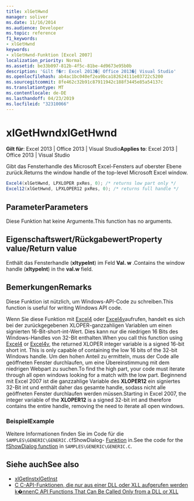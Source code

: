 ```yaml
---
title: xlGetHwnd
manager: soliver
ms.date: 11/16/2014
ms.audience: Developer
ms.topic: reference
f1_keywords:
- xlGetHwnd
keywords:
- xlGetHwnd-Funktion [Excel 2007]
localization_priority: Normal
ms.assetid: be33b097-812b-4f5c-81be-4d9673e95b0b
description: 'Gilt f�r: Excel 2013�| Office 2013�| Visual Studio'
ms.openlocfilehash: ab4ac1bc040ef2ea9bca182624111e03722c5200
ms.sourcegitcommit: 8fe462c32b91c87911942c188f3445e85a54137c
ms.translationtype: MT
ms.contentlocale: de-DE
ms.lasthandoff: 04/23/2019
ms.locfileid: "32310066"
---
```

# <a name="xlgethwnd"></a><span data-ttu-id="467c3-104">xlGetHwnd</span><span class="sxs-lookup"><span data-stu-id="467c3-104">xlGetHwnd</span></span>

<span data-ttu-id="467c3-105">**Gilt für**: Excel 2013 | Office 2013 | Visual Studio</span><span class="sxs-lookup"><span data-stu-id="467c3-105">**Applies to**: Excel 2013 | Office 2013 | Visual Studio</span></span> 
  
<span data-ttu-id="467c3-106">Gibt das Fensterhandle des Microsoft Excel-Fensters auf oberster Ebene zurück.</span><span class="sxs-lookup"><span data-stu-id="467c3-106">Returns the window handle of the top-level Microsoft Excel window.</span></span>
  
```cs
Excel4(xlGetHwnd, LPXLOPER pxRes, 0); /* returns low part only */
Excel12(xlGetHwnd, LPXLOPER12 pxRes, 0); /* returns full handle */
```

## <a name="parameters"></a><span data-ttu-id="467c3-107">Parameter</span><span class="sxs-lookup"><span data-stu-id="467c3-107">Parameters</span></span>

<span data-ttu-id="467c3-108">Diese Funktion hat keine Argumente.</span><span class="sxs-lookup"><span data-stu-id="467c3-108">This function has no arguments.</span></span>
  
## <a name="property-valuereturn-value"></a><span data-ttu-id="467c3-109">Eigenschaftswert/Rückgabewert</span><span class="sxs-lookup"><span data-stu-id="467c3-109">Property value/Return value</span></span>

<span data-ttu-id="467c3-110">Enthält das Fensterhandle (**xltypeInt**) im Feld **Val. w** .</span><span class="sxs-lookup"><span data-stu-id="467c3-110">Contains the window handle (**xltypeInt**) in the **val.w** field.</span></span> 
  
## <a name="remarks"></a><span data-ttu-id="467c3-111">Bemerkungen</span><span class="sxs-lookup"><span data-stu-id="467c3-111">Remarks</span></span>

<span data-ttu-id="467c3-112">Diese Funktion ist nützlich, um Windows-API-Code zu schreiben.</span><span class="sxs-lookup"><span data-stu-id="467c3-112">This function is useful for writing Windows API code.</span></span>
  
<span data-ttu-id="467c3-113">Wenn Sie diese Funktion mit [Excel4](excel4-excel12.md) oder [Excel4v](excel4v-excel12v.md)aufrufen, handelt es sich bei der zurückgegebenen XLOPER-ganzzahligen Variablen um einen signierten 16-Bit-short-int-Wert. Dies kann nur die niedrigen 16 Bits des Windows-Handles von 32-Bit enthalten.</span><span class="sxs-lookup"><span data-stu-id="467c3-113">When you call this function using [Excel4](excel4-excel12.md) or [Excel4v](excel4v-excel12v.md), the returned XLOPER integer variable is a signed 16-bit short int. This is only capable of containing the low 16 bits of the 32-bit Windows handle.</span></span> <span data-ttu-id="467c3-114">Um den hohen Anteil zu ermitteln, muss der Code alle geöffneten Fenster durchlaufen, um eine Übereinstimmung mit dem niedrigen Webpart zu suchen.</span><span class="sxs-lookup"><span data-stu-id="467c3-114">To find the high part, your code must iterate through all open windows looking for a match with the low part.</span></span> <span data-ttu-id="467c3-115">Beginnend mit Excel 2007 ist die ganzzahlige Variable des **XLOPER12** ein signiertes 32-Bit int und enthält daher das gesamte handle, sodass nicht alle geöffneten Fenster durchlaufen werden müssen.</span><span class="sxs-lookup"><span data-stu-id="467c3-115">Starting in Excel 2007, the integer variable of the **XLOPER12** is a signed 32-bit int and therefore contains the entire handle, removing the need to iterate all open windows.</span></span> 
  
### <a name="example"></a><span data-ttu-id="467c3-116">Beispiel</span><span class="sxs-lookup"><span data-stu-id="467c3-116">Example</span></span>

<span data-ttu-id="467c3-117">Weitere Informationen finden Sie im Code für die `SAMPLES\GENERIC\GENERIC.C`fShowDialog- [Funktion](fshowdialog.md) in.</span><span class="sxs-lookup"><span data-stu-id="467c3-117">See the code for the [fShowDialog function](fshowdialog.md) in  `SAMPLES\GENERIC\GENERIC.C`.</span></span>
  
## <a name="see-also"></a><span data-ttu-id="467c3-118">Siehe auch</span><span class="sxs-lookup"><span data-stu-id="467c3-118">See also</span></span>

- [<span data-ttu-id="467c3-119">xlGetInst</span><span class="sxs-lookup"><span data-stu-id="467c3-119">xlGetInst</span></span>](xlgetinst.md)
- [<span data-ttu-id="467c3-120">C C-API-Funktionen, die nur aus einer DLL oder XLL aufgerufen werden k�nnen</span><span class="sxs-lookup"><span data-stu-id="467c3-120">C API Functions That Can Be Called Only from a DLL or XLL</span></span>](c-api-functions-that-can-be-called-only-from-a-dll-or-xll.md)

